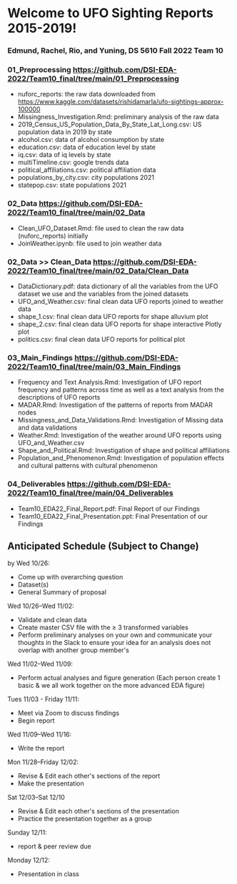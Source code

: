 # Welcome to UFO Sighting Reports 2015-2019!
### Edmund, Rachel, Rio, and Yuning, DS 5610 Fall 2022 Team 10 

### 01_Preprocessing https://github.com/DSI-EDA-2022/Team10_final/tree/main/01_Preprocessing
- nuforc_reports: the raw data downloaded from https://www.kaggle.com/datasets/rishidamarla/ufo-sightings-approx-100000 
- Missingness_Investigation.Rmd: preliminary analysis of the raw data
- 2019_Census_US_Population_Data_By_State_Lat_Long.csv: US population data in 2019 by state 
- alcohol.csv: data of alcohol consumption by state 
- education.csv: data of education level by state 
- iq.csv: data of iq levels by state
- multiTimeline.csv: google trends data 
- political_affiliations.csv: political affiliation data 
- populations_by_city.csv: city populations 2021
- statepop.csv: state populations 2021
### 02_Data https://github.com/DSI-EDA-2022/Team10_final/tree/main/02_Data
- Clean_UFO_Dataset.Rmd: file used to clean the raw data (nuforc_reports) initially
- JoinWeather.ipynb: file used to join weather data 
### 02_Data >> Clean_Data https://github.com/DSI-EDA-2022/Team10_final/tree/main/02_Data/Clean_Data 
- DataDictionary.pdf: data dictionary of all the variables from the UFO dataset we use and the variables from the joined datasets 
- UFO_and_Weather.csv: final clean data UFO reports joined to weather data 
- shape_1.csv: final clean data UFO reports for shape alluvium plot
- shape_2.csv: final clean data UFO reports for shape interactive Plotly plot
- politics.csv: final clean data UFO reports for political plot
### 03_Main_Findings https://github.com/DSI-EDA-2022/Team10_final/tree/main/03_Main_Findings 
- Frequency and Text Analysis.Rmd: Investigation of UFO report frequency and patterns across time as well as a text analysis from the descriptions of UFO reports
- MADAR.Rmd: Investigation of the patterns of reports from MADAR nodes
- Missingness_and_Data_Validations.Rmd: Investigation of Missing data and data validations
- Weather.Rmd: Investigation of the weather around UFO reports using UFO_and_Weather.csv 
- Shape_and_Political.Rmd: Investigation of shape and political affiliations
- Population_and_Phenomenon.Rmd: Investigation of population effects and cultural patterns with cultural phenomenon

### 04_Deliverables https://github.com/DSI-EDA-2022/Team10_final/tree/main/04_Deliverables
- Team10_EDA22_Final_Report.pdf: Final Report of our Findings
- Team10_EDA22_Final_Presentation.ppt: Final Presentation of our Findings 


## Anticipated Schedule (Subject to Change)
by Wed 10/26: 
* Come up with overarching question
* Dataset(s) 
* General Summary of proposal 

Wed 10/26–Wed 11/02: 
* Validate and clean data 
* Create master CSV file with the ≥ 3 transformed variables 
* Perform preliminary analyses on your own and communicate your thoughts in the Slack to ensure your idea for an analysis does not overlap with another group member's 

Wed 11/02–Wed 11/09:
* Perform actual analyses and figure generation (Each person create 1 basic & we all work together on the more advanced EDA figure)

Tues 11/03 - Friday 11/11:
* Meet via Zoom to discuss findings
* Begin report 

Wed 11/09–Wed 11/16:
* Write the report

Mon 11/28–Friday 12/02:
* Revise & Edit each other's sections of the report
* Make the presentation

Sat 12/03–Sat 12/10
* Revise & Edit each other's sections of the presentation
* Practice the presentation together as a group

Sunday 12/11:
* report & peer review due

Monday 12/12:
* Presentation in class 
